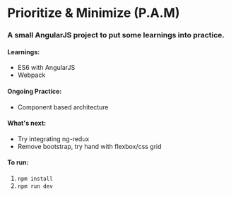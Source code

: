 # Prioritize & Minimize (P.A.M)

### A small AngularJS project to put some learnings into practice.

#### Learnings:
* ES6 with AngularJS
* Webpack

#### Ongoing Practice:
* Component based architecture 

#### What's next:
* Try integrating ng-redux
* Remove bootstrap, try hand with flexbox/css grid

#### To run:

1. `npm install`
2. `npm run dev`
